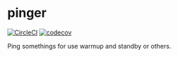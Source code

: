 # pinger


[![CircleCI](https://circleci.com/gh/sters/pinger.svg?style=svg)](https://circleci.com/gh/sters/pinger)
[![codecov](https://codecov.io/gh/sters/pinger/branch/master/graph/badge.svg)](https://codecov.io/gh/sters/pinger)


Ping somethings for use warmup and standby or others.